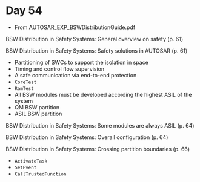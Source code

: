 # Day 54

* From AUTOSAR\_EXP\_BSWDistributionGuide.pdf

BSW Distribution in Safety Systems: General overview on safety (p. 61)

BSW Distribution in Safety Systems: Safety solutions in AUTOSAR (p. 61)
* Partitioning of SWCs to support the isolation in space
* Timing and control flow supervision
* A safe communication via end-to-end protection
* `CoreTest`
* `RamTest`
* All BSW modules must be developed according the highest ASIL of the system
* QM BSW partition
* ASIL BSW partition

BSW Distribution in Safety Systems: Some modules are always ASIL (p. 64)

BSW Distribution in Safety Systems: Overall configuration (p. 64)

BSW Distribution in Safety Systems: Crossing partition boundaries (p. 66)
* `ActivateTask`
* `SetEvent`
* `CallTrustedFunction`
